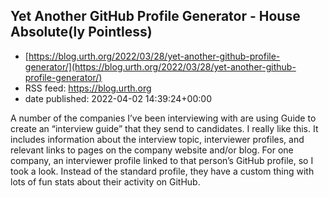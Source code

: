 ## Yet Another GitHub Profile Generator - House Absolute(ly Pointless)
 - [https://blog.urth.org/2022/03/28/yet-another-github-profile-generator/](https://blog.urth.org/2022/03/28/yet-another-github-profile-generator/)
 - RSS feed: https://blog.urth.org
 - date published: 2022-04-02 14:39:24+00:00

A number of the companies I’ve been interviewing with are using Guide to create an “interview guide” that they send to candidates. I really like this. It includes information about the interview topic, interviewer profiles, and relevant links to pages on the company website and/or blog. For one company, an interviewer profile linked to that person’s GitHub profile, so I took a look. Instead of the standard profile, they have a custom thing with lots of fun stats about their activity on GitHub.

